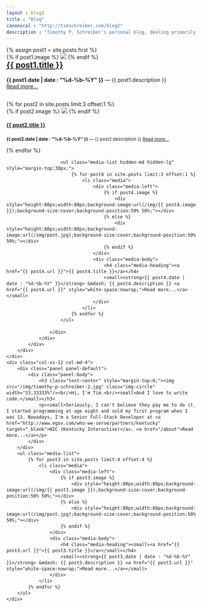 ```yaml
---
layout : blog2
title : "Blog"
canonical : "http://timschreiber.com/blog2"
description : "Timothy P. Schreiber's personal blog, dealing primarily with software development, but also dabbling in songwriting, food, and gardening from time to time."
---
```


<div class="row">
	<div class="col-xs-12 col-md-8">
		<div class="row">
			<div class="col-xs-12">
				{% assign post1 = site.posts.first %}
				<div class="panel panel-default">
					{% if post1.image %}
						<a href="{{ post1.url }}"><img src="/img/{{ post1.image }}" class="img-rounded" style="max-width:100%" /></a>
					{% endif %}
					<div class="panel-body">
						<h2 style="margin-top:0;"><a href="{{ post1.url }}">{{ post1.title }}</a></h2>
						<p><strong>{{ post1.date | date : "%d-%b-%Y" }}</strong> &mdash; {{ post1.description }} <a href="{{ post1.url }}" style="white-space:nowrap;">Read more...</a></p>
						<div class="row hidden-xs hidden-sm" style="margin-top:30px;">
						{% for post2 in site.posts limit:3 offset:1 %}
							<div class="col-xs-12 col-md-4">
								{% if post2.image %}
									<a href="{{ post2.url }}"><img src="/img/{{ post2.image }}" class="img-rounded" style="max-width:100%" /></a>
								{% endif %}
								<h4><a href="{{ post2.url }}">{{ post2.title }}</a></h4>
								<p><small><strong>{{ post2.date | date : "%d-%b-%Y" }}</strong> &mdash; {{ post2.description }} <a href="{{ post2.url }}" style="white-space:nowrap;">Read more...</a></small></p>
							</div>
						{% endfor %}
						</div>

						<ul class="media-list hidden-md hidden-lg" style="margin-top:30px;">
							{% for post4 in site.posts limit:3 offset:1 %}
								<li class="media">
									<div class="media-left">
										{% if post4.image %}
											<div style="height:80px;width:80px;background-image:url(/img/{{ post4.image }});background-size:cover;background-position:50% 50%;"></div>
										{% else %}
											<div style="height:80px;width:80px;background-image:url(/img/post.jpg);background-size:cover;background-position:50% 50%;"></div>
										{% endif %}
									</div>
									<div class="media-body">
										<h4 class="media-heading"><a href="{{ post4.url }}">{{ post4.title }}</a></h4>
										<small><strong>{{ post4.date | date : "%d-%b-%Y" }}</strong> &mdash; {{ post4.description }} <a href="{{ post4.url }}" style="white-space:nowrap;">Read more...</a></small>
									</div>
								</li>
							{% endfor %}
						</ul>

					</div>
				</div>
			</div>
		</div>
	</div>
	<div class="col-xs-12 col-md-4">
		<div class="panel panel-default">
			<div class="panel-body">
				<h3 class="text-center" style="margin-top:0;"><img src="/img/timothy-p-schreiber-2.jpg" class="img-circle" width="33.33333%"/><br/>Hi, I'm Tim.<br/><small>And I love to write code.</small></h3>
				<p><small>Seriously, I can't believe they pay me to do it. I started programming at age eight and sold my first program when I was 13. Nowadays, I'm a Senior Full-Stack Developer at <a href="http://www.egov.com/who-we-serve/partners/kentucky" target="_blank">NIC (Kentucky Interactive)</a>. <a href="/about">Read more...</a></p>
			</div>
		</div>
		<ul class="media-list">
			{% for post3 in site.posts limit:4 offset:4 %}
				<li class="media">
					<div class="media-left">
						{% if post3.image %}
							<div style="height:80px;width:80px;background-image:url(/img/{{ post3.image }});background-size:cover;background-position:50% 50%;"></div>
						{% else %}
							<div style="height:80px;width:80px;background-image:url(/img/post.jpg);background-size:cover;background-position:50% 50%;"></div>
						{% endif %}
					</div>
					<div class="media-body">
						<h4 class="media-heading"><small><a href="{{ post3.url }}">{{ post3.title }}</a></small></h4>
						<small><strong>{{ post3.date | date : "%d-%b-%Y" }}</strong> &mdash; {{ post3.description }} <a href="{{ post3.url }}" style="white-space:nowrap;">Read more...</a></small>
					</div>
				</li>
			{% endfor %}
		</ul>
	</div>
</div>
